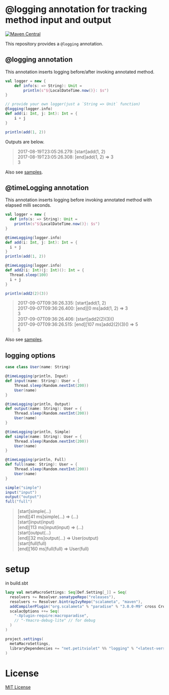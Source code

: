 # @logging annotation for tracking method input and output

[![Maven Central](https://maven-badges.herokuapp.com/maven-central/net.petitviolet/logging_2.12/badge.svg)](https://maven-badges.herokuapp.com/maven-central/net.petitviolet/logging_2.12)

This repository provides a `@logging` annotation.

## @logging annotation

This annotation inserts logging before/after invoking annotated method.

```scala
val logger = new {
    def info(s: => String): Unit =
        println(s"${LocalDateTime.now()}: $s")
}

// provide your own logger(just a `String => Unit` function)
@logging(logger.info)
def add(i: Int, j: Int): Int = {
    i + j
}

println(add(1, 2))
```

Outputs are below.

> 2017-08-19T23:05:26.279: [start]add(1, 2)  
> 2017-08-19T23:05:26.308: [end]add(1, 2) => 3  
> 3

Also see [samples](https://github.com/petitviolet/scala-logging/blob/master/sample/src/main/scala/net/petitviolet/logging/meta/loggingApp.scala).

## @timeLogging annotation

This annotation inserts logging before invoking annotated method with elapsed milli seconds.

```scala
val logger = new {
  def info(s: => String): Unit =
    println(s"${LocalDateTime.now()}: $s")
}

@timeLogging(logger.info)
def add(i: Int, j: Int): Int = {
  i + j
}
println(add(1, 2))

@timeLogging(logger.info)
def add2(i: Int)(j: Int)(): Int = {
  Thread.sleep(100)
  i + j
}

println(add2(2)(3))
```

> 2017-09-07T09:36:26.335: [start]add(1, 2)  
> 2017-09-07T09:36:26.400: [end][0 ms]add(1, 2) => 3  
> 3  
> 2017-09-07T09:36:26.406: [start]add2(2)(3)()  
> 2017-09-07T09:36:26.515: [end][107 ms]add2(2)(3)() => 5  
> 5  

Also see [samples](https://github.com/petitviolet/scala-logging/blob/master/sample/src/main/scala/net/petitviolet/logging/meta_sample/timeLoggingApp.scala).

## logging options

```scala  
case class User(name: String)

@timeLogging(println, Input)
def input(name: String): User = {
    Thread.sleep(Random.nextInt(200))
    User(name)
}

@timeLogging(println, Output)
def output(name: String): User = {
    Thread.sleep(Random.nextInt(200))
    User(name)
}

@timeLogging(println, Simple)
def simple(name: String): User = {
    Thread.sleep(Random.nextInt(200))
    User(name)
}

@timeLogging(println, Full)
def full(name: String): User = {
    Thread.sleep(Random.nextInt(200))
    User(name)
}

simple("simple")
input("input")
output("output")
full("full")
```

> [start]simple(...)  
> [end][41 ms]simple(...) => (...)  
> [start]input(input)  
> [end][113 ms]input(input) => (...)  
> [start]output(...)  
> [end][32 ms]output(...) => User(output)  
> [start]full(full)  
> [end][160 ms]full(full) => User(full)  

# setup

in build.sbt

```scala
lazy val metaMacroSettings: Seq[Def.Setting[_]] = Seq(
  resolvers += Resolver.sonatypeRepo("releases"),
  resolvers += Resolver.bintrayIvyRepo("scalameta", "maven"),
  addCompilerPlugin("org.scalameta" % "paradise" % "3.0.0-M9" cross CrossVersion.full),
  scalacOptions ++= Seq(
    "-Xplugin-require:macroparadise",
    // "-Ymacro-debug-lite" // for debug
  )
)

project.settings(
  metaMacroSettings,
  libraryDependencies += "net.petitviolet" %% "logging" % "<latest-version>"
)
```

# License

[MIT License](https://petitviolet.mit-license.org/)
